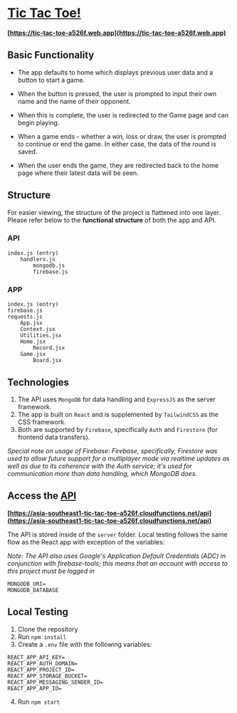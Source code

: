 # [Tic Tac Toe!](https://tic-tac-toe-a526f.web.app)

**[https://tic-tac-toe-a526f.web.app](https://tic-tac-toe-a526f.web.app)**

## Basic Functionality 

* The app defaults to home which displays previous user data and a button to start a game.

* When the button is pressed, the user is prompted to input their own name and the name of their opponent. 

* When this is complete, the user is redirected to the Game page and can begin playing. 

* When a game ends - whether a win, loss or draw, the user is prompted to continue or end the game. In either case, the data of the round is saved. 

* When the user ends the game, they are redirected back to the home page where their latest data will be seen. 


## Structure 

For easier viewing, the structure of the project is flattened into one layer. Please refer below to the **functional structure** of both the app and API. 

### API

```
index.js (entry)
    handlers.js
        mongodb.js
        firebase.js
```

### APP

```
index.js (entry)
firebase.js
requests.js
    App.jsx
    Context.jsx
    Utilities.jsx
    Home.jsx
        Record.jsx
    Game.jsx
        Board.jsx
```

## Technologies 

1. The API uses `MongoDB` for data handling and `ExpressJS` as the server framework.
2. The app is built on `React` and is supplemented by `TailwindCSS` as the CSS framework.
3. Both are supported by `Firebase`, specifically `Auth` and `Firestore` (for frontend data transfers).

*Special note on usage of Firebase: Firebase, specifically, Firestore was used to allow future support for a mutliplayer mode via realtime updates as well as due to its coherence with the Auth service; it's used for communication more than data handling, which MongoDB does.*

## Access the [API](https://asia-southeast1-tic-tac-toe-a526f.cloudfunctions.net/api)

**[https://asia-southeast1-tic-tac-toe-a526f.cloudfunctions.net/api](https://asia-southeast1-tic-tac-toe-a526f.cloudfunctions.net/api)**

The API is stored inside of the `server` folder. Local testing follows the same flow as the React app with exception of the variables: 

*Note: The API also uses Google's Application Default Credentials (ADC) in conjunction with firebase-tools; this means that an account with access to this project must be logged in*

```
MONGODB_URI=
MONGODB_DATABASE
```

## Local Testing

1. Clone the repository
2. Run `npm install`
3. Create a `.env` file with the following variables:

```
REACT_APP_API_KEY=
REACT_APP_AUTH_DOMAIN=
REACT_APP_PROJECT_ID=
REACT_APP_STORAGE_BUCKET=
REACT_APP_MESSAGING_SENDER_ID=
REACT_APP_APP_ID=
```

4. Run `npm start`
